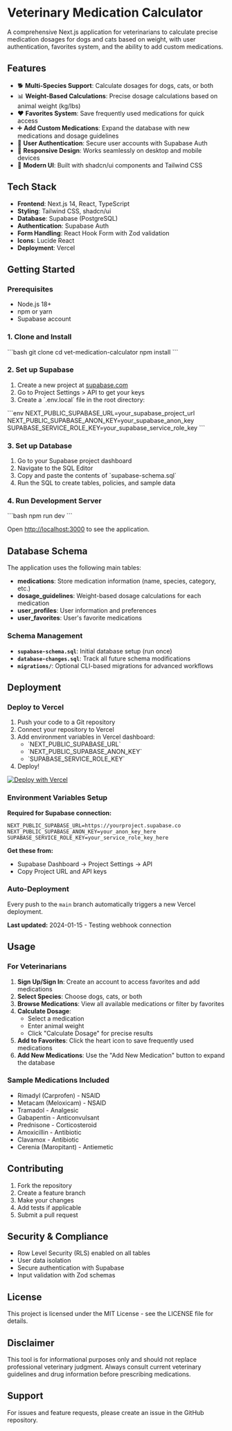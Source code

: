 # Veterinary Medication Calculator

A comprehensive Next.js application for veterinarians to calculate precise medication dosages for dogs and cats based on weight, with user authentication, favorites system, and the ability to add custom medications.

## Features

- 🐕 **Multi-Species Support**: Calculate dosages for dogs, cats, or both
- 📊 **Weight-Based Calculations**: Precise dosage calculations based on animal weight (kg/lbs)
- ❤️ **Favorites System**: Save frequently used medications for quick access
- ➕ **Add Custom Medications**: Expand the database with new medications and dosage guidelines
- 🔐 **User Authentication**: Secure user accounts with Supabase Auth
- 📱 **Responsive Design**: Works seamlessly on desktop and mobile devices
- 🎨 **Modern UI**: Built with shadcn/ui components and Tailwind CSS

## Tech Stack

- **Frontend**: Next.js 14, React, TypeScript
- **Styling**: Tailwind CSS, shadcn/ui
- **Database**: Supabase (PostgreSQL)
- **Authentication**: Supabase Auth
- **Form Handling**: React Hook Form with Zod validation
- **Icons**: Lucide React
- **Deployment**: Vercel

## Getting Started

### Prerequisites

- Node.js 18+ 
- npm or yarn
- Supabase account

### 1. Clone and Install

\`\`\`bash
git clone <your-repo-url>
cd vet-medication-calculator
npm install
\`\`\`

### 2. Set up Supabase

1. Create a new project at [supabase.com](https://supabase.com)
2. Go to Project Settings > API to get your keys
3. Create a \`.env.local\` file in the root directory:

\`\`\`env
NEXT_PUBLIC_SUPABASE_URL=your_supabase_project_url
NEXT_PUBLIC_SUPABASE_ANON_KEY=your_supabase_anon_key
SUPABASE_SERVICE_ROLE_KEY=your_supabase_service_role_key
\`\`\`

### 3. Set up Database

1. Go to your Supabase project dashboard
2. Navigate to the SQL Editor
3. Copy and paste the contents of \`supabase-schema.sql\` 
4. Run the SQL to create tables, policies, and sample data

### 4. Run Development Server

\`\`\`bash
npm run dev
\`\`\`

Open [http://localhost:3000](http://localhost:3000) to see the application.

## Database Schema

The application uses the following main tables:

- **medications**: Store medication information (name, species, category, etc.)
- **dosage_guidelines**: Weight-based dosage calculations for each medication
- **user_profiles**: User information and preferences
- **user_favorites**: User's favorite medications

### Schema Management

- **`supabase-schema.sql`**: Initial database setup (run once)
- **`database-changes.sql`**: Track all future schema modifications
- **`migrations/`**: Optional CLI-based migrations for advanced workflows

## Deployment

### Deploy to Vercel

1. Push your code to a Git repository
2. Connect your repository to Vercel
3. Add environment variables in Vercel dashboard:
   - \`NEXT_PUBLIC_SUPABASE_URL\`
   - \`NEXT_PUBLIC_SUPABASE_ANON_KEY\`
   - \`SUPABASE_SERVICE_ROLE_KEY\`
4. Deploy!

[![Deploy with Vercel](https://vercel.com/button)](https://vercel.com/new/clone?repository-url=https://github.com/yourusername/vet-medication-calculator)

### Environment Variables Setup

**Required for Supabase connection:**
```env
NEXT_PUBLIC_SUPABASE_URL=https://yourproject.supabase.co
NEXT_PUBLIC_SUPABASE_ANON_KEY=your_anon_key_here
SUPABASE_SERVICE_ROLE_KEY=your_service_role_key_here
```

**Get these from:**
- Supabase Dashboard → Project Settings → API
- Copy Project URL and API keys

### Auto-Deployment

Every push to the `main` branch automatically triggers a new Vercel deployment.

**Last updated:** 2024-01-15 - Testing webhook connection

## Usage

### For Veterinarians

1. **Sign Up/Sign In**: Create an account to access favorites and add medications
2. **Select Species**: Choose dogs, cats, or both
3. **Browse Medications**: View all available medications or filter by favorites
4. **Calculate Dosage**: 
   - Select a medication
   - Enter animal weight
   - Click "Calculate Dosage" for precise results
5. **Add to Favorites**: Click the heart icon to save frequently used medications
6. **Add New Medications**: Use the "Add New Medication" button to expand the database

### Sample Medications Included

- Rimadyl (Carprofen) - NSAID
- Metacam (Meloxicam) - NSAID  
- Tramadol - Analgesic
- Gabapentin - Anticonvulsant
- Prednisone - Corticosteroid
- Amoxicillin - Antibiotic
- Clavamox - Antibiotic
- Cerenia (Maropitant) - Antiemetic

## Contributing

1. Fork the repository
2. Create a feature branch
3. Make your changes
4. Add tests if applicable
5. Submit a pull request

## Security & Compliance

- Row Level Security (RLS) enabled on all tables
- User data isolation
- Secure authentication with Supabase
- Input validation with Zod schemas

## License

This project is licensed under the MIT License - see the LICENSE file for details.

## Disclaimer

This tool is for informational purposes only and should not replace professional veterinary judgment. Always consult current veterinary guidelines and drug information before prescribing medications.

## Support

For issues and feature requests, please create an issue in the GitHub repository.